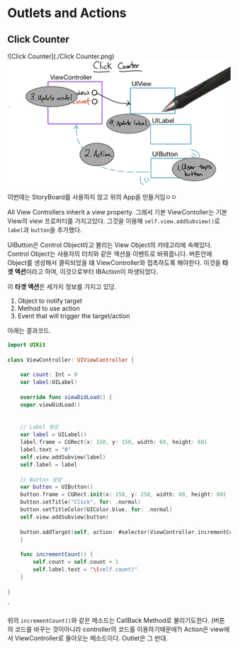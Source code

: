 # Outlets and Actions

## Click Counter

![Click Counter](./Click Counter.png) ![Diagram](./Diagram.png) 

이번에는 StoryBoard를 사용하지 않고 위의 App을 만들거임ㅇㅇ


All View Controllers inherit a view property. 그래서 기본 ViewContoller는 기본View의 view 프로퍼티를 가지고있다. 그것을 이용해 `self.view.addSubview()`로 `label`과 `button`을 추가했다.

UIButton은 Control Object라고 불리는 View Object의 카테고리에 속해있다. Control Object는 사용자의 터치와 같은 액션을 이벤트로 바꿔줍니다. 버튼안에 Object를 생성해서 클릭되었을 떄 ViewController와 접촉하도록 해야한다. 이것을 **타겟 액션**이라고 하며, 이것으로부터 IBAction이 파생되었다.

이 **타겟 액션**은 세가지 정보를 가지고 있당.  
1. Object to notify target
1. Method to use action
1. Event that will trigger the target/action

아래는 결과코드.
```swift
import UIKit

class ViewController: UIViewController {

    var count: Int = 0
    var label:UILabel!

    override func viewDidLoad() {
    super.viewDidLoad()


    // Label 생성
    var label = UILabel()
    label.frame = CGRect(x: 150, y: 150, width: 60, height: 60)
    label.text = "0"
    self.view.addSubview(label)
    self.label = label

    // Button 생성
    var button = UIButton()
    button.frame = CGRect.init(x: 150, y: 250, width: 60, height: 60)
    button.setTitle("Click", for: .normal)
    button.setTitleColor(UIColor.blue, for: .normal)
    self.view.addSubview(button)

    button.addTarget(self, action: #selector(ViewController.incrementCount), for: UIControlEvents.touchUpInside)
    }

    func incrementCount() {
        self.count = self.count + 1
        self.label.text = "\(self.count)"
    }

}
```
`

위의 `incrementCount()`와 같은 메소드는 CallBack Method로 불리기도한다. (버튼의 코드를 바꾸는 것이아니라 controller의 코드를 이용하기때문에?) Action은 view에서 ViewController로 돌아오는 메소드이다. Outlet은 그 반대.
